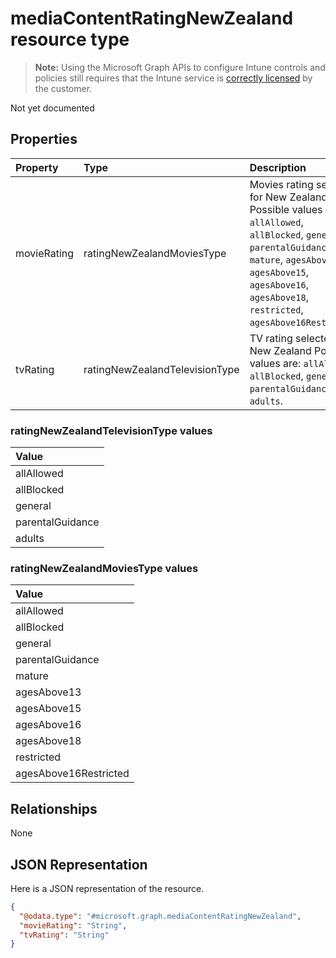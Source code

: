 # mediaContentRatingNewZealand resource type

> **Note:** Using the Microsoft Graph APIs to configure Intune controls and policies still requires that the Intune service is [correctly licensed](https://go.microsoft.com/fwlink/?linkid=839381) by the customer.

Not yet documented
## Properties
|Property|Type|Description|
|:---|:---|:---|
|movieRating|ratingNewZealandMoviesType|Movies rating selected for New Zealand Possible values are: `allAllowed`, `allBlocked`, `general`, `parentalGuidance`, `mature`, `agesAbove13`, `agesAbove15`, `agesAbove16`, `agesAbove18`, `restricted`, `agesAbove16Restricted`.|
|tvRating|ratingNewZealandTelevisionType|TV rating selected for New Zealand Possible values are: `allAllowed`, `allBlocked`, `general`, `parentalGuidance`, `adults`.|

### ratingNewZealandTelevisionType values

| Value
|:-------------------------
| allAllowed
| allBlocked
| general
| parentalGuidance
| adults

### ratingNewZealandMoviesType values

| Value
|:-------------------------
| allAllowed
| allBlocked
| general
| parentalGuidance
| mature
| agesAbove13
| agesAbove15
| agesAbove16
| agesAbove18
| restricted
| agesAbove16Restricted


## Relationships
None
## JSON Representation
Here is a JSON representation of the resource.
<!-- {
  "blockType": "resource",
  "@odata.type": "microsoft.graph.mediaContentRatingNewZealand"
}
-->
``` json
{
  "@odata.type": "#microsoft.graph.mediaContentRatingNewZealand",
  "movieRating": "String",
  "tvRating": "String"
}
```



